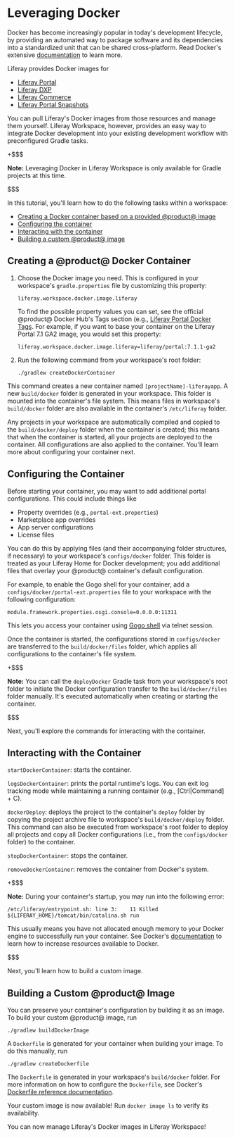 # Leveraging Docker [](id=leveraging-docker)

Docker has become increasingly popular in today's development lifecycle, by
providing an automated way to package software and its dependencies into
a standardized unit that can be shared cross-platform. Read Docker's extensive
[documentation](https://docs.docker.com/) to learn more.

Liferay provides Docker images for

- [Liferay Portal](https://hub.docker.com/r/liferay/portal)
- [Liferay DXP](https://hub.docker.com/r/liferay/dxp)
- [Liferay Commerce](https://hub.docker.com/r/liferay/commerce)
- [Liferay Portal Snapshots](https://hub.docker.com/r/liferay/portal-snapshot)

You can pull Liferay's Docker images from those resources and manage them
yourself. Liferay Workspace, however, provides an easy way to integrate Docker
development into your existing development workflow with preconfigured Gradle
tasks.

+$$$

**Note:** Leveraging Docker in Liferay Workspace is only available for Gradle
projects at this time.

$$$

In this tutorial, you'll learn how to do the following tasks within a workspace:

- [Creating a Docker container based on a provided @product@ image](#creating-a-docker-container-based-on-a-provided-product-image)
- [Configuring the container](#configuring-the-container)
- [Interacting with the container](#interacting-with-the-container)
- [Building a custom @product@ image](#building-a-custom-product-image)

## Creating a @product@ Docker Container [](id=creating-a-product-docker-container)

1.  Choose the Docker image you need. This is configured in your workspace's
    `gradle.properties` file by customizing this property: 

        liferay.workspace.docker.image.liferay

    To find the possible property values you can set, see the official @product@
    Docker Hub's Tags section (e.g.,
    [Liferay Portal Docker Tags](https://hub.docker.com/r/liferay/portal/tags).
    For example, if you want to base your container on the Liferay Portal 7.1
    GA2 image, you would set this property:

        liferay.workspace.docker.image.liferay=liferay/portal:7.1.1-ga2

2.  Run the following command from your workspace's root folder:

        ./gradlew createDockerContainer

This command creates a new container named `[projectName]-liferayapp`. A new
`build/docker` folder is generated in your workspace. This folder is mounted
into the container's file system. This means files in workspace's `build/docker`
folder are also available in the container's `/etc/liferay` folder.

Any projects in your workspace are automatically compiled and copied to the
`build/docker/deploy` folder when the container is created; this means that when
the container is started, all your projects are deployed to the container. All
configurations are also applied to the container. You'll learn more about
configuring your container next.

## Configuring the Container [](id=configuring-the-container)

Before starting your container, you may want to add additional portal
configurations. This could include things like

- Property overrides (e.g., `portal-ext.properties`)
- Marketplace app overrides
- App server configurations
- License files

You can do this by applying files (and their accompanying folder structures, if
necessary) to your workspace's `configs/docker` folder. This folder is treated
as your Liferay Home for Docker development; you add additional files that
overlay your @product@ container's default configuration.

For example, to enable the Gogo shell for your container, add
a `configs/docker/portal-ext.properties` file to your workspace with the
following configuration:

    module.framework.properties.osgi.console=0.0.0.0:11311

This lets you access your container using
[Gogo shell](/develop/reference/-/knowledge_base/7-1/using-the-felix-gogo-shell)
via telnet session.

Once the container is started, the configurations stored in `configs/docker` are
transferred to the `build/docker/files` folder, which applies all configurations
to the container's file system.

+$$$

**Note:** You can call the `deployDocker` Gradle task from your workspace's
root folder to initiate the Docker configuration transfer to the
`build/docker/files` folder manually. It's executed automatically when creating
or starting the container.

$$$

Next, you'll explore the commands for interacting with the container.

##  Interacting with the Container [](id=interacting-with-the-container)

`startDockerContainer`: starts the container.

`logsDockerContainer`: prints the portal runtime's logs. You can exit log
tracking mode while maintaining a running container (e.g., [Ctrl|Command] +
C).

`dockerDeploy`: deploys the project to the container's `deploy` folder by
copying the project archive file to workspace's `build/docker/deploy` folder.
This command can also be executed from workspace's root folder to deploy all
projects and copy all Docker configurations (i.e., from the `configs/docker`
folder) to the container.

`stopDockerContainer`: stops the container.

`removeDockerContainer`: removes the container from Docker's system.

+$$$

**Note:** During your container's startup, you may run into the following error:

    /etc/liferay/entrypoint.sh: line 3:    11 Killed
    ${LIFERAY_HOME}/tomcat/bin/catalina.sh run

This usually means you have not allocated enough memory to your Docker engine to
successfully run your container. See Docker's
[documentation](https://docs.docker.com) to learn how to increase resources
available to Docker.

$$$

Next, you'll learn how to build a custom image.

## Building a Custom @product@ Image [](id=building-a-custom-product-image)

You can preserve your container's configuration by building it as an image. To
build your custom @product@ image, run

    ./gradlew buildDockerImage

A `Dockerfile` is generated for your container when building your image. To do
this manually, run

    ./gradlew createDockerfile

The `Dockerfile` is generated in your workspace's `build/docker` folder. For
more information on how to configure the `Dockerfile`, see Docker's
[Dockerfile reference documentation](https://docs.docker.com/engine/reference/builder/).

Your custom image is now available! Run `docker image ls` to verify its
availability.

You can now manage Liferay's Docker images in Liferay Workspace!
